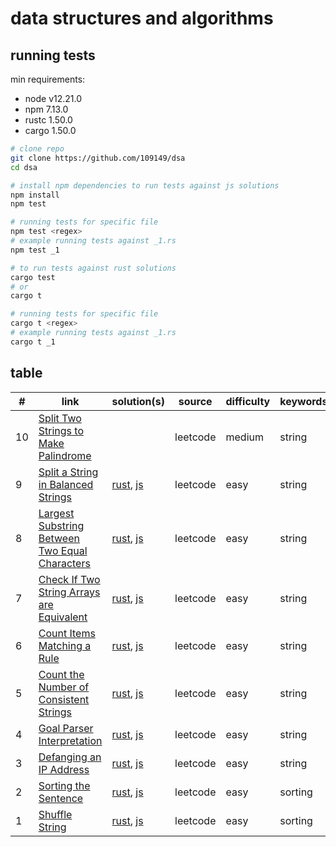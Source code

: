 # data structures and algorithms

## running tests

min requirements:

- node v12.21.0
- npm 7.13.0
- rustc 1.50.0
- cargo 1.50.0

```bash
# clone repo
git clone https://github.com/109149/dsa
cd dsa
```

```bash
# install npm dependencies to run tests against js solutions
npm install
npm test

# running tests for specific file
npm test <regex>
# example running tests against _1.rs
npm test _1
```

```bash
# to run tests against rust solutions
cargo test
# or
cargo t

# running tests for specific file
cargo t <regex>
# example running tests against _1.rs
cargo t _1
```

## table

| #   | link                                                                                                                              | solution(s)                                         | source   | difficulty | keywords |
| --- | --------------------------------------------------------------------------------------------------------------------------------- | --------------------------------------------------- | -------- | ---------- | -------- |
| 10  | [Split Two Strings to Make Palindrome](https://leetcode.com/problems/split-two-strings-to-make-palindrome/)                       |                                                     | leetcode | medium     | string   |
| 9   | [Split a String in Balanced Strings](https://leetcode.com/problems/split-a-string-in-balanced-strings/)                           | [rust](src/leetcode/_9.rs), [js](js/leetcode/_9.js) | leetcode | easy       | string   |
| 8   | [Largest Substring Between Two Equal Characters](https://leetcode.com/problems/largest-substring-between-two-equal-characters/)   | [rust](src/leetcode/_8.rs), [js](js/leetcode/_8.js) | leetcode | easy       | string   |
| 7   | [Check If Two String Arrays are Equivalent](https://leetcode.com/problems/check-if-two-string-arrays-are-equivalent/submissions/) | [rust](src/leetcode/_7.rs), [js](js/leetcode/_7.js) | leetcode | easy       | string   |
| 6   | [Count Items Matching a Rule](https://leetcode.com/problems/count-items-matching-a-rule/)                                         | [rust](src/leetcode/_6.rs), [js](js/leetcode/_6.js) | leetcode | easy       | string   |
| 5   | [Count the Number of Consistent Strings](https://leetcode.com/problems/count-the-number-of-consistent-strings/)                   | [rust](src/leetcode/_5.rs), [js](js/leetcode/_5.js) | leetcode | easy       | string   |
| 4   | [Goal Parser Interpretation](https://leetcode.com/problems/goal-parser-interpretation/)                                           | [rust](src/leetcode/_4.rs), [js](js/leetcode/_4.js) | leetcode | easy       | string   |
| 3   | [Defanging an IP Address](https://leetcode.com/problems/defanging-an-ip-address)                                                  | [rust](src/leetcode/_3.rs), [js](js/leetcode/_3.js) | leetcode | easy       | string   |
| 2   | [Sorting the Sentence](https://leetcode.com/problems/sorting-the-sentence/)                                                       | [rust](src/leetcode/_2.rs), [js](js/leetcode/_2.js) | leetcode | easy       | sorting  |
| 1   | [Shuffle String](https://leetcode.com/problems/shuffle-string/)                                                                   | [rust](src/leetcode/_1.rs), [js](js/leetcode/_1.js) | leetcode | easy       | sorting  |
